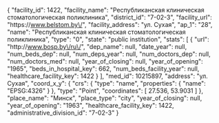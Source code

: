 {
    "facility_id": 1422,
    "facility_name": "Республиканская клиническая стоматологическая поликлиника",
    "district_id": "7-02-3",
    "facility_url": "https:\/\/www.belstom.by\/",
    "facility_address": "ул. Сухая",
    "ap_1": "28",
    "name": "Республиканская клиническая стоматологическая поликлиника",
    "type": "0",
    "state": "public institution",
    "stats": [
        {
            "url": "http:\/\/www.bosp.by\/ru\/",
            "dep_name": null,
            "date_year": null,
            "num_beds_dep": null,
            "num_deps_year": null,
            "num_doctors_dep": null,
            "num_doctors_med": null,
            "year_of_closing": null,
            "year_of_opening": "1965",
            "beds_in_hospital_key": 662,
            "num_beds_facility_year": null,
            "healthcare_facility_key": 1422
        }
    ],
    "med_id": 10215897,
    "address": "ул. Сухая",
    "coord_x_y": {
        "crs": {
            "type": "name",
            "properties": {
                "name": "EPSG:4326"
            }
        },
        "type": "Point",
        "coordinates": [
            27.536,
            53.9031
        ]
    },
    "place_name": "Минск",
    "place_type": "city",
    "year_of_closing": null,
    "year_of_opening": "1963",
    "healthcare_facility_key": 1422,
    "administrative_division_id": "7-02-3"
}